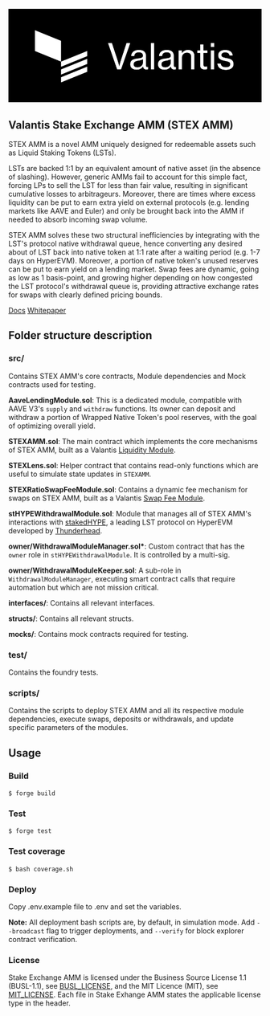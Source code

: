 ![Valantis](img/Valantis_Banner.png)

## Valantis Stake Exchange AMM (STEX AMM)

STEX AMM is a novel AMM uniquely designed for redeemable assets such as Liquid Staking Tokens (LSTs).

LSTs are backed 1:1 by an equivalent amount of native asset (in the absence of slashing). However, generic AMMs fail to account for this simple fact, forcing LPs to sell the LST for less than fair value, resulting in significant cumulative losses to arbitrageurs. Moreover, there are times where excess liquidity can be put to earn extra yield on external protocols (e.g. lending markets like AAVE and Euler) and only be brought back into the AMM if needed to absorb incoming swap volume.

STEX AMM solves these two structural inefficiencies by integrating with the LST's protocol native withdrawal queue, hence converting any desired about of LST back into native token at 1:1 rate after a waiting period (e.g. 1-7 days on HyperEVM). Moreover, a portion of native token's unused reserves can be put to earn yield on a lending market. Swap fees are dynamic, going as low as 1 basis-point, and growing higher depending on how congested the LST protocol's withdrawal queue is, providing attractive exchange rates for swaps with clearly defined pricing bounds.

[Docs](https://docs.valantis.xyz/staked-amm)
[Whitepaper](https://github.com/ValantisLabs/stex-amm-whitepaper/blob/main/STEX_AMM_WHITEPAPER.pdf)

## Folder structure description

### src/

Contains STEX AMM's core contracts, Module dependencies and Mock contracts used for testing.

**AaveLendingModule.sol**: This is a dedicated module, compatible with AAVE V3's `supply` and `withdraw` functions. Its owner can deposit and withdraw a portion of Wrapped Native Token's pool reserves, with the goal of optimizing overall yield.

**STEXAMM.sol**: The main contract which implements the core mechanisms of STEX AMM, built as a Valantis [Liquidity Module](https://docs.valantis.xyz/sovereign-pool-subpages/modules/liquidity-module).

**STEXLens.sol**: Helper contract that contains read-only functions which are useful to simulate state updates in `STEXAMM`.

**STEXRatioSwapFeeModule.sol**: Contains a dynamic fee mechanism for swaps on STEX AMM, built as a Valantis [Swap Fee Module](https://docs.valantis.xyz/sovereign-pool-subpages/modules/swap-fee-module).

**stHYPEWithdrawalModule.sol**: Module that manages all of STEX AMM's interactions with [stakedHYPE](https://www.stakedhype.fi/), a leading LST protocol on HyperEVM developed by [Thunderhead](https://thunderhead.xyz/).

**owner/WithdrawalModuleManager.sol\***: Custom contract that has the `owner` role in `stHYPEWithdrawalModule`. It is controlled by a multi-sig.

**owner/WithdrawalModuleKeeper.sol**: A sub-role in `WithdrawalModuleManager`, executing smart contract calls that require automation but which are not mission critical.

**interfaces/**: Contains all relevant interfaces.

**structs/**: Contains all relevant structs.

**mocks/**: Contains mock contracts required for testing.

### test/

Contains the foundry tests.

### scripts/

Contains the scripts to deploy STEX AMM and all its respective module dependencies, execute swaps, deposits or withdrawals, and update specific parameters of the modules.

## Usage

### Build

```shell
$ forge build
```

### Test

```shell
$ forge test
```

### Test coverage

```shell
$ bash coverage.sh
```

### Deploy

Copy .env.example file to .env and set the variables.

**Note:** All deployment bash scripts are, by default, in simulation mode. Add `--broadcast` flag to trigger deployments, and `--verify` for block explorer contract verification.

### License

Stake Exchange AMM is licensed under the Business Source License 1.1 (BUSL-1.1), see [BUSL_LICENSE](licenses/BUSL_LICENSE), and the MIT Licence (MIT), see [MIT_LICENSE](licenses/MIT_LICENSE). Each file in Stake Exhange AMM states the applicable license type in the header.
